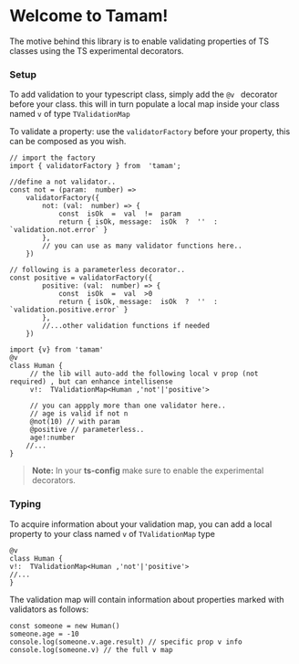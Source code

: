 # Welcome to Tamam!

The motive behind this library is to enable validating properties of TS classes using the TS experimental decorators.

### Setup

To add validation to your typescript class, simply add the `@v ` decorator before your class.
this will in turn populate a local map inside your class named `v` of type `TValidationMap`

To validate a property: use the `validatorFactory` before your property, this can be composed as you wish.

```
// import the factory
import { validatorFactory } from  'tamam';

//define a not validator..
const not = (param:  number) =>
	validatorFactory({
		not: (val:  number) => {
			const  isOk  =  val  !=  param
			return { isOk, message:  isOk  ?  ''  :  `validation.not.error` }
		},
		// you can use as many validator functions here..
	})

// following is a parameterless decorator..
const positive = validatorFactory({
		positive: (val:  number) => {
			const  isOk  =  val  >0
			return { isOk, message:  isOk  ?  ''  :  `validation.positive.error` }
		},
		//...other validation functions if needed
	})
```

```
import {v} from 'tamam'
@v
class Human {
	 // the lib will auto-add the following local v prop (not required) , but can enhance intellisense
	 v!:  TValidationMap<Human ,'not'|'positive'>

	 // you can appply more than one validator here..
	 // age is valid if not n
	 @not(10) // with param
	 @positive // parameterless..
	 age!:number
	//...
}
```

> **Note:** In your **ts-config** make sure to enable the experimental decorators.

### Typing

To acquire information about your validation map, you can add a local property to your class named `v` of `TValidationMap` type

```
@v
class Human {
v!:  TValidationMap<Human ,'not'|'positive'>
//...
}
```

The validation map will contain information about properties marked with validators as follows:

```
const someone = new Human()
someone.age = -10
console.log(someone.v.age.result) // specific prop v info
console.log(someone.v) // the full v map
```

